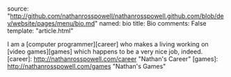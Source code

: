 source: "http://github.com/nathanrosspowell/nathanrosspowell.github.com/blob/dev/website/pages/menu/bio.md"
named: bio
title: Bio 
comments: False
template: "article.html"

I am a [computer programmer][career] who makes a living working on [video games][games] which happens to be a very nice job, indeed. 
[career]: http://nathanrosspowell.com/career "Nathan's Career"
[games]: http://nathanrosspowell.com/games "Nathan's Games"
